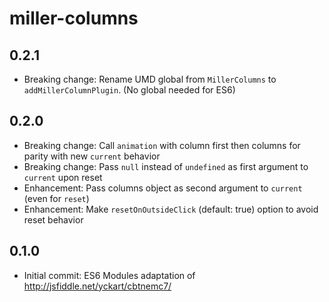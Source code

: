 # miller-columns

## 0.2.1

- Breaking change: Rename UMD global from `MillerColumns` to
    `addMillerColumnPlugin`. (No global needed for ES6)

## 0.2.0

- Breaking change: Call `animation` with column first then columns for
    parity with new `current` behavior
- Breaking change: Pass `null` instead of `undefined` as first argument to
    `current` upon reset
- Enhancement: Pass columns object as second argument to `current` (even for
    `reset`)
- Enhancement: Make `resetOnOutsideClick` (default: true) option to avoid
    reset behavior

## 0.1.0

- Initial commit: ES6 Modules adaptation of
<http://jsfiddle.net/yckart/cbtnemc7/>
